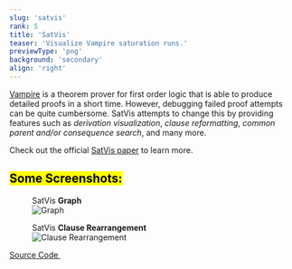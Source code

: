 ```yaml
---
slug: 'satvis'
rank: 5
title: 'SatVis'
teaser: 'Visualize Vampire saturation runs.'
previewType: 'png'
background: 'secondary'
align: 'right'
---
```


<a href="https://vprover.github.io/">Vampire</a> is a theorem prover for first order logic 
that is able to produce detailed proofs in a short time. However, debugging failed proof attempts can be
quite cumbersome. SatVis attempts to change this by providing features such as *derivation visualization*,
*clause reformatting*, *common parent and/or consequence search*, and many more.

Check out the official
<a href="https://link.springer.com/chapter/10.1007%2F978-3-030-34968-4_28">SatVis&nbsp;paper</a>
to learn more.


## <mark>Some Screenshots:</mark>


<figure>
<figcaption>SatVis <strong>Graph</strong></figcaption>
<img src="projects/satvis/visualization.png" alt="Graph"/>
</figure>

<figure class="right">
<figcaption>SatVis <strong>Clause Rearrangement</strong></figcaption>
<img src="projects/satvis/rearrangement.png" alt="Clause Rearrangement"/>
</figure>


<p>
<a href="https://github.com/gleiss/saturation-visualization" class="meta link">Source Code&nbsp;
<svg viewBox="0 0 24 24" class="icon icon-inline"><use xlink:href="icons/sprite.svg#link"/></svg>
</a>
</p>

<br>
<br>
